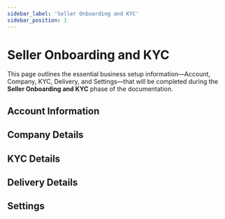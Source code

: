 ```yaml
---
sidebar_label: 'Seller Onboarding and KYC'
sidebar_position: 1
---
```


# Seller Onboarding and KYC

This page outlines the essential business setup information—Account, Company, KYC, Delivery, and Settings—that will be completed during the **Seller Onboarding and KYC** phase of the documentation.

## Account Information

## Company Details

## KYC Details

## Delivery Details

## Settings
